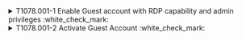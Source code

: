 <details>
<summary>T1078.001-1 Enable Guest account with RDP capability and admin privileges :white_check_mark:
</summary>
  <b>Splunk</b>
<pre>$ index=win_* AND sourcetype="XmlWinEventLog:microsoft-windows-sysmon/Operational" AND (EventCode=1 AND (CommandLine="*net user*" OR CommandLine="*net localgroup * add*")) OR (EventCode=13 AND (TargetObject="*Terminal Server\\fDenyTSConnections" OR TargetObject="*Terminal Server\\AllowTSConnections")) </pre>
  <pre>| tstats `security_content_summariesonly` count min(_time) as firstTime max(_time) as lastTime from datamodel=Endpoint.Processes where (Processes.process="*net user*" OR Processes.process="*net localgroup * add*") by Processes.dest Processes.user Processes.parent_process Processes.process_name Processes.process Processes.process_id Processes.parent_process_id | `drop_dm_object_name(Processes)` | `security_content_ctime(firstTime)`| `security_content_ctime(lastTime)` </pre>

<pre>| tstats `security_content_summariesonly` count values(Registry.registry_key_name) as registry_key_name values(Registry.registry_path) as registry_path min(_time) as firstTime max(_time) as lastTime FROM datamodel=Endpoint.Registry where (Registry.registry_path="*Terminal Server\\fDenyTSConnections" OR Registry.registry_path="*Terminal Server\\AllowTSConnections") by Registry.dest Registry.user | `security_content_ctime(lastTime)` | `security_content_ctime(firstTime)` | `drop_dm_object_name(Registry)` | `registry_keys_used_for_persistence_filter` </pre>
</details>
<details>
<summary>T1078.001-2 Activate Guest Account :white_check_mark:
</summary>
  <b>Splunk</b>
<pre>$ index=win_* AND sourcetype="XmlWinEventLog:microsoft-windows-sysmon/Operational" AND EventCode=1 AND CommandLine="*net  user* /active:yes" </pre>
<pre>| tstats `security_content_summariesonly` count min(_time) as firstTime max(_time) as lastTime from datamodel=Endpoint.Processes where  Processes.process_name=net.exe AND Processes.process="*net  user* /active:yes*" by Processes.dest Processes.user Processes.parent_process Processes.process_name Processes.process Processes.process_id Processes.parent_process_id | `drop_dm_object_name(Processes)` | `security_content_ctime(firstTime)`| `security_content_ctime(lastTime)` </pre>
</details>
